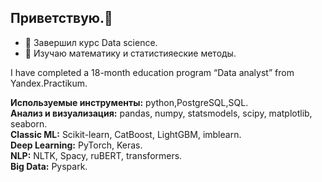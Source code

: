 ## Приветствую.👋
- 🌱 Завершил курс Data science.
- 🔭 Изучаю математику и статистияеские методы.

I have completed a 18-month education program “Data analyst” from Yandex.Practikum.


**Используемые инструменты:** python,PostgreSQL,SQL.\
**Анализ и визуализация:** pandas, numpy, statsmodels, scipy, matplotlib, seaborn.\
**Classic ML:** Scikit-learn, CatBoost, LightGBM, imblearn.\
**Deep Learning:** PyTorch, Keras.\
**NLP:** NLTK, Spacy, ruBERT, transformers.\
**Big Data:** Pyspark.

<!--
**TomashevichEG/TomashevichEG** is a ✨ _special_ ✨ repository because its `README.md` (this file) appears on your GitHub profile.

Here are some ideas to get you started:

🔭 I’m currently working at one of the largest banks in Russia, holding a Senior Data Scientist position;
🌱 I’m currently pursuing a Master's degree in Management at the Russian Gubkin State University;
👯 I’m looking to collaborate on startups, innovative projects in Data Science and Machine Learning;
🤔 I'm conducting research to predict energy consumption in the global market using economic data;
💬 Ask me about machine learning, data analysis, SQL, Python, and my projects in NLP and predictive modeling;
📫 How to reach me: @grinef.

Programming Languages:

Python, SQL (PostgreSQL, MySQL)
Data Analysis & Visualization:

pandas, numpy, statsmodels, scipy, matplotlib, seaborn, Power BI, Yandex DataLens
Experience in large-scale data analysis, ad-hoc analytics, and building comprehensive dashboards for business decision-making.
Machine Learning:

Classic ML: Scikit-learn, CatBoost, LightGBM, imblearn
Deep Learning: PyTorch, Keras
NLP: NLTK, Spacy, ruBERT, transformers
Built and fine-tuned multi-class and binary classification models for text (toxic comments, tariff recommendations, CEFR level prediction), and image data (age estimation).
Developed and deployed time series forecasting models for demand prediction (taxi orders, product trends).
Extensive experience in both binary classification (churn prediction, cancellation prediction) and regression tasks (housing price prediction, car price prediction).
